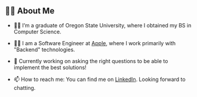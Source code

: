 ## 🙋‍♂️ About Me

- 👨‍🎓 I’m a graduate of Oregon State University, where I obtained my BS in Computer Science.

- 👨‍💻 I am a Software Engineer at [Apple](www.apple.com), where I work primarily with "Backend" technologies.

- 🌱 Currently working on asking the right questions to be able to implement the best solutions!

- 📫 How to reach me: You can find me on [LinkedIn](https://www.linkedin.com/in/benjaminrifleman/). Looking forward to chatting.
